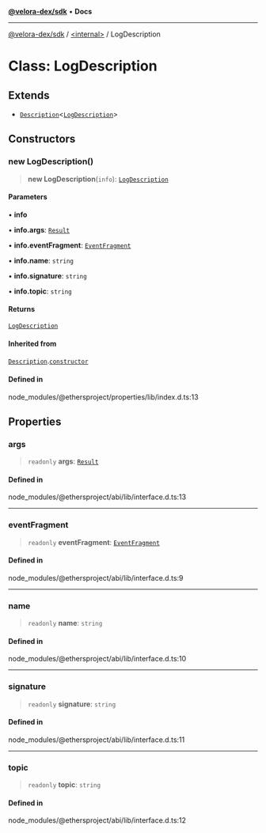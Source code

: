 [**@velora-dex/sdk**](../../README.md) • **Docs**

***

[@velora-dex/sdk](../../globals.md) / [\<internal\>](../README.md) / LogDescription

# Class: LogDescription

## Extends

- [`Description`](Description.md)\<[`LogDescription`](LogDescription.md)\>

## Constructors

### new LogDescription()

> **new LogDescription**(`info`): [`LogDescription`](LogDescription.md)

#### Parameters

• **info**

• **info.args**: [`Result`](../interfaces/Result.md)

• **info.eventFragment**: [`EventFragment`](EventFragment.md)

• **info.name**: `string`

• **info.signature**: `string`

• **info.topic**: `string`

#### Returns

[`LogDescription`](LogDescription.md)

#### Inherited from

[`Description`](Description.md).[`constructor`](Description.md#constructors)

#### Defined in

node\_modules/@ethersproject/properties/lib/index.d.ts:13

## Properties

### args

> `readonly` **args**: [`Result`](../interfaces/Result.md)

#### Defined in

node\_modules/@ethersproject/abi/lib/interface.d.ts:13

***

### eventFragment

> `readonly` **eventFragment**: [`EventFragment`](EventFragment.md)

#### Defined in

node\_modules/@ethersproject/abi/lib/interface.d.ts:9

***

### name

> `readonly` **name**: `string`

#### Defined in

node\_modules/@ethersproject/abi/lib/interface.d.ts:10

***

### signature

> `readonly` **signature**: `string`

#### Defined in

node\_modules/@ethersproject/abi/lib/interface.d.ts:11

***

### topic

> `readonly` **topic**: `string`

#### Defined in

node\_modules/@ethersproject/abi/lib/interface.d.ts:12
